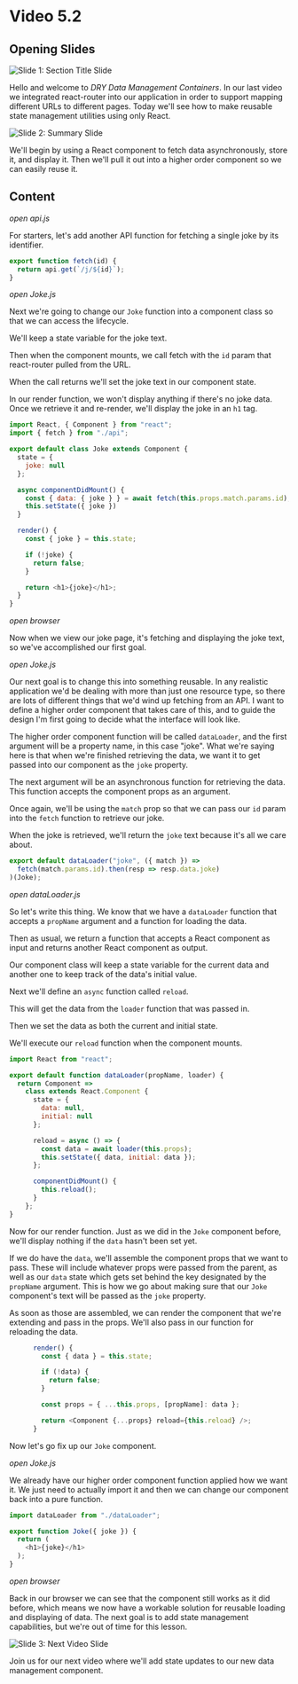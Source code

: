 # Video 5.2

## Opening Slides

![Slide 1: Section Title Slide](./slide-1-title.png)

Hello and welcome to _DRY Data Management Containers_. In our last video we integrated react-router into our application in order to support mapping different URLs to different pages. Today we'll see how to make reusable state management utilities using only React.

![Slide 2: Summary Slide](./slide-2-summary.png)

We'll begin by using a React component to fetch data asynchronously, store it, and display it. Then we'll pull it out into a higher order component so we can easily reuse it.

## Content

_open api.js_

For starters, let's add another API function for fetching a single joke by its identifier.

```javascript
export function fetch(id) {
  return api.get(`/j/${id}`);
}
```

_open Joke.js_

Next we're going to change our `Joke` function into a component class so that we can access the lifecycle.

We'll keep a state variable for the joke text.

Then when the component mounts, we call fetch with the `id` param that react-router pulled from the URL.

When the call returns we'll set the joke text in our component state.

In our render function, we won't display anything if there's no joke data. Once we retrieve it and re-render, we'll display the joke in an `h1` tag.

```javascript
import React, { Component } from "react";
import { fetch } from "./api";

export default class Joke extends Component {
  state = {
    joke: null
  };

  async componentDidMount() {
    const { data: { joke } } = await fetch(this.props.match.params.id);
    this.setState({ joke })
  }

  render() {
    const { joke } = this.state;

    if (!joke) {
      return false;
    }

    return <h1>{joke}</h1>;
  }
}
```

_open browser_

Now when we view our joke page, it's fetching and displaying the joke text, so we've accomplished our first goal.

_open Joke.js_

Our next goal is to change this into something reusable. In any realistic application we'd be dealing with more than just one resource type, so there are lots of different things that we'd wind up fetching from an API. I want to define a higher order component that takes care of this, and to guide the design I'm first going to decide what the interface will look like.

The higher order component function will be called `dataLoader`, and the first argument will be a property name, in this case "joke". What we're saying here is that when we're finished retrieving the data, we want it to get passed into our component as the `joke` property.

The next argument will be an asynchronous function for retrieving the data. This function accepts the component props as an argument.

Once again, we'll be using the `match` prop so that we can pass our `id` param into the `fetch` function to retrieve our joke.

When the joke is retrieved, we'll return the `joke` text because it's all we care about.

```javascript
export default dataLoader("joke", ({ match }) =>
  fetch(match.params.id).then(resp => resp.data.joke)
)(Joke);
```

_open dataLoader.js_

So let's write this thing. We know that we have a `dataLoader` function that accepts a `propName` argument and a function for loading the data.

Then as usual, we return a function that accepts a React component as input and returns another React component as output.

Our component class will keep a state variable for the current data and another one to keep track of the data's initial value.

Next we'll define an `async` function called `reload`.

This will get the data from the `loader` function that was passed in.

Then we set the data as both the current and initial state.

We'll execute our `reload` function when the component mounts.

```javascript
import React from "react";

export default function dataLoader(propName, loader) {
  return Component =>
    class extends React.Component {
      state = {
        data: null,
        initial: null
      };

      reload = async () => {
        const data = await loader(this.props);
        this.setState({ data, initial: data });
      };

      componentDidMount() {
        this.reload();
      }
    };
}
```

Now for our render function. Just as we did in the `Joke` component before, we'll display nothing if the `data` hasn't been set yet.

If we do have the `data`, we'll assemble the component props that we want to pass. These will include whatever props were passed from the parent, as well as our `data` state which gets set behind the key designated by the `propName` argument. This is how we go about making sure that our `Joke` component's text will be passed as the `joke` property.

As soon as those are assembled, we can render the component that we're extending and pass in the props. We'll also pass in our function for reloading the data.

```javascript
      render() {
        const { data } = this.state;

        if (!data) {
          return false;
        }

        const props = { ...this.props, [propName]: data };

        return <Component {...props} reload={this.reload} />;
      }
```

Now let's go fix up our `Joke` component.

_open Joke.js_

We already have our higher order component function applied how we want it. We just need to actually import it and then we can change our component back into a pure function.

```javascript
import dataLoader from "./dataLoader";

export function Joke({ joke }) {
  return (
    <h1>{joke}</h1>
  );
}
```

_open browser_

Back in our browser we can see that the component still works as it did before, which means we now have a workable solution for reusable loading and displaying of data. The next goal is to add state management capabilities, but we're out of time for this lesson.

![Slide 3: Next Video Slide](./slide-3-next-video.png)

Join us for our next video where we'll add state updates to our new data management component.
